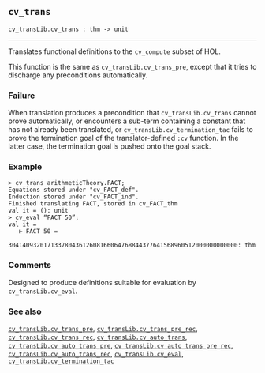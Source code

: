 ## `cv_trans`

``` hol4
cv_transLib.cv_trans : thm -> unit
```

------------------------------------------------------------------------

Translates functional definitions to the `cv_compute` subset of HOL.

This function is the same as `cv_transLib.cv_trans_pre`, except that it
tries to discharge any preconditions automatically.

### Failure

When translation produces a precondition that `cv_transLib.cv_trans`
cannot prove automatically, or encounters a sub-term containing a
constant that has not already been translated, or
`cv_transLib.cv_termination_tac` fails to prove the termination goal of
the translator-defined `:cv` function. In the latter case, the
termination goal is pushed onto the goal stack.

### Example

``` hol4
> cv_trans arithmeticTheory.FACT;
Equations stored under "cv_FACT_def".
Induction stored under "cv_FACT_ind".
Finished translating FACT, stored in cv_FACT_thm
val it = (): unit
> cv_eval “FACT 50”;
val it =
   ⊢ FACT 50 =
     30414093201713378043612608166064768844377641568960512000000000000: thm
```

### Comments

Designed to produce definitions suitable for evaluation by
`cv_transLib.cv_eval`.

### See also

[`cv_transLib.cv_trans_pre`](#cv_transLib.cv_trans_pre),
[`cv_transLib.cv_trans_pre_rec`](#cv_transLib.cv_trans_pre_rec),
[`cv_transLib.cv_trans_rec`](#cv_transLib.cv_trans_rec),
[`cv_transLib.cv_auto_trans`](#cv_transLib.cv_auto_trans),
[`cv_transLib.cv_auto_trans_pre`](#cv_transLib.cv_auto_trans_pre),
[`cv_transLib.cv_auto_trans_pre_rec`](#cv_transLib.cv_auto_trans_pre_rec),
[`cv_transLib.cv_auto_trans_rec`](#cv_transLib.cv_auto_trans_rec),
[`cv_transLib.cv_eval`](#cv_transLib.cv_eval),
[`cv_transLib.cv_termination_tac`](#cv_transLib.cv_termination_tac)

